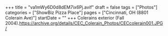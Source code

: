 +++
title = "va1mWy6D0d8dEM7ix6Pj.avif"
draft = false
tags = ["Photos"]
categories = ["ShowBiz Pizza Place"]
pages = ["Cincinnati, OH (8801 Colerain Ave)"]
startDate = ""
+++
Colerains exterior (Fall 2004).https://archive.org/details/CEC_Colerain_Photos/CECcolerain001.JPG/
